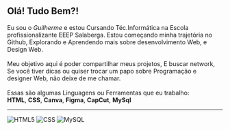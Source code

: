 <h2>Olá! Tudo Bem?!</h2>

  Eu sou o <i> Guilherme </i> e estou Cursando Téc.Informática na Escola profissionalizante EEEP Salaberga.
  Estou começando minha trajetória no Github, Explorando e Aprendendo mais sobre desenvolvimento Web,
  e Design Web.
  <br>
  <br>
  Meu objetivo aqui é poder compartilhar meus projetos, E buscar network, Se você tiver dicas
  ou quiser trocar um papo sobre Programação e designer Web, não deixe de me chamar.
  <br>
  <br>
  Essas são algumas Linguagens ou Ferramentas que eu trabalho: <br>
  **HTML**, **CSS**, **Canva**, **Figma**, **CapCut**, **MySql**


---

![HTML5](https://img.shields.io/badge/HTML5-000000?style=for-the-badge&logo=html5&logoColor=white)
![CSS](https://img.shields.io/badge/CSS-000000?style=for-the-badge&logo=css3&logoColor=white)
![MySQL](https://img.shields.io/badge/MySQL-000000?style=for-the-badge&logo=mysql&logoColor=white)
